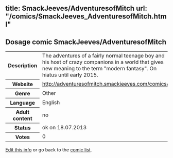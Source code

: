 title: SmackJeeves/AdventuresofMitch
url: "/comics/SmackJeeves_AdventuresofMitch.html"
---
Dosage comic SmackJeeves/AdventuresofMitch
-----------------------------------------

<p id="msg"></p>
<script type="text/javascript">
if (window.location.search === '?edit_info_mail=sent_ok') {
  var elem = document.getElementById("msg");
  elem.innerHTML = 'Edited information sucessfully sent for review, which is usually done daily. Thanks!';
  elem.className = 'ok';
}
</script>
<table class="comicinfo">
<tr>
<th>Description</th><td>The adventures of a fairly normal teenage boy and his host of crazy companions in a world that gives new meaning to the term &quot;modern fantasy&quot;. On hiatus until early 2015.</td>
</tr>
<tr>
<th>Website</th><td><a href="http://adventuresofmitch.smackjeeves.com/comics/">http://adventuresofmitch.smackjeeves.com/comics/</a></td>
</tr>
<tr>
<th>Genre</th><td>Other</td>
</tr>
<tr>
<th>Language</th><td>English</td>
</tr>
<tr>
<th>Adult content</th><td>no</td>
</tr>
<tr>
<th>Status</th><td>ok on 18.07.2013</td>
</tr>
<tr>
<th>Votes</th><td>0</td>
</tr>
</table>

[Edit this info](SmackJeeves_AdventuresofMitch_edit.html) or go back to the [comic list](../comic-index.html).
